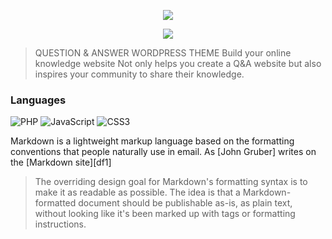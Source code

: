 <p align="center">
  <a href="https://qaengine.enginethemes.com">
    <img src="https://www.enginethemes.com/wp-content/themes/et_home_new/img/logo-text.png" />
  </a>
</p>
<p align="center">
  <a href="https://skillicons.dev">
    <img src="https://skillicons.dev/icons?i=php,js,css" />
  </a>
</p>

>QUESTION & ANSWER WORDPRESS THEME
>Build your online knowledge website
>Not only helps you create a Q&A website but also inspires your community to share their knowledge.

### Languages
![PHP](https://img.shields.io/badge/php%EF%B8%B164.9%-%23777BB4.svg?style=for-the-badge&logo=php&logoColor=white)
![JavaScript](https://img.shields.io/badge/javascript%EF%B8%B124.5%-%23323330.svg?style=for-the-badge&logo=javascript&logoColor=%23F7DF1E)
![CSS3](https://img.shields.io/badge/css3%EF%B8%B110.6%-%231572B6.svg?style=for-the-badge&logo=css3&logoColor=white)

Markdown is a lightweight markup language based on the formatting conventions
that people naturally use in email.
As [John Gruber] writes on the [Markdown site][df1]

> The overriding design goal for Markdown's
> formatting syntax is to make it as readable
> as possible. The idea is that a
> Markdown-formatted document should be
> publishable as-is, as plain text, without
> looking like it's been marked up with tags
> or formatting instructions.
